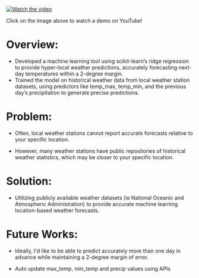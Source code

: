 [![Watch the video](https://img.youtube.com/vi/x9syF_Bl6O8/maxresdefault.jpg)](https://www.youtube.com/watch?v=x9syF_Bl6O8)

Click on the image above to watch a demo on YouTube!

# Overview: 
* Developed a machine learning tool using scikit-learn’s ridge regression to provide hyper-local weather predictions, accurately forecasting next-day temperatures within a 2-degree margin.
* Trained the model on historical weather data from local weather station datasets, using predictors like temp_max, temp_min, and the previous day’s precipitation to generate precise predictions.

# Problem: 
* Often, local weather stations cannot report accurate forecasts relative to your specific location.

* However, many weather stations have public repositories of historical weather statistics, which may be closer to your specific location.

# Solution: 
* Utilizing publicly available weather datasets (ie National Oceanic and Atmospheric Administration) to provide accurate machine learning location-based weather forecasts.

# Future Works:
* Ideally, I'd like to be able to predict accurately more than one day in advance while maintaining a 2-degree margin of error.

* Auto update max_temp, min_temp and precip values using APIs
